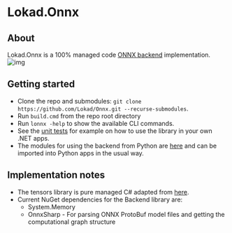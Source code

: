 # Lokad.Onnx

## About
Lokad.Onnx is a 100% managed code [ONNX backend](https://github.com/onnx/onnx/blob/main/docs/ImplementingAnOnnxBackend.md) implementation.
![img](https://ajb.nyc3.cdn.digitaloceanspaces.com/lokadonnx2.gif)
## Getting started
* Clone the repo and submodules: `git clone https://github.com/Lokad/Onnx.git --recurse-submodules`.
* Run `build.cmd` from the repo root directory
* Run `lonnx -help` to show the available CLI commands.
* See the [unit tests](https://github.com/Lokad/Onnx/blob/master/tests/Lokad.Onnx.Backend.Tests/GraphTests.cs) for example on how to use the library in your own .NET apps.
* The modules for using the backend from Python are [here](https://github.com/Lokad/Onnx/tree/master/src/interop) and can be imported into Python apps in the usual way.

## Implementation notes
* The tensors library is pure managed C# adapted from [here](https://github.com/microsoft/onnxruntime/tree/main/csharp/src/Microsoft.ML.OnnxRuntime/Tensors).
* Current NuGet dependencies for the Backend library are:
	 - System.Memory
	 - OnnxSharp - For parsing ONNX ProtoBuf model files and getting the computational graph structure